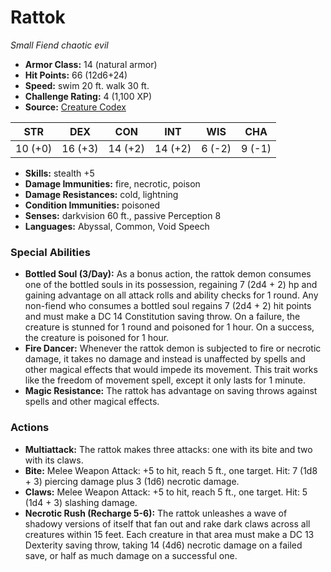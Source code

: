 # Rattok

*Small* *Fiend* *chaotic evil*

- **Armor Class:** 14 (natural armor)
- **Hit Points:** 66 (12d6+24)
- **Speed:** swim 20 ft. walk 30 ft.
- **Challenge Rating:** 4 (1,100 XP)
- **Source:** [Creature Codex](https://koboldpress.com/kpstore/product/creature-codex-for-5th-edition-dnd/)

| STR | DEX | CON | INT | WIS | CHA |
| --- | --- | --- | --- | --- | --- |
| 10 (+0) | 16 (+3) | 14 (+2) | 14 (+2) | 6 (-2) | 9 (-1) |

- **Skills:** stealth +5
- **Damage Immunities:** fire, necrotic, poison
- **Damage Resistances:** cold, lightning
- **Condition Immunities:** poisoned
- **Senses:** darkvision 60 ft., passive Perception 8
- **Languages:** Abyssal, Common, Void Speech
### Special Abilities
- **Bottled Soul (3/Day):** As a bonus action, the rattok demon consumes one of the bottled souls in its possession, regaining 7 (2d4 + 2) hp and gaining advantage on all attack rolls and ability checks for 1 round. Any non-fiend who consumes a bottled soul regains 7 (2d4 + 2) hit points and must make a DC 14 Constitution saving throw. On a failure, the creature is stunned for 1 round and poisoned for 1 hour. On a success, the creature is poisoned for 1 hour.
- **Fire Dancer:** Whenever the rattok demon is subjected to fire or necrotic damage, it takes no damage and instead is unaffected by spells and other magical effects that would impede its movement. This trait works like the freedom of movement spell, except it only lasts for 1 minute.
- **Magic Resistance:** The rattok has advantage on saving throws against spells and other magical effects.
### Actions
- **Multiattack:** The rattok makes three attacks: one with its bite and two with its claws.
- **Bite:** Melee Weapon Attack: +5 to hit, reach 5 ft., one target. Hit: 7 (1d8 + 3) piercing damage plus 3 (1d6) necrotic damage.
- **Claws:** Melee Weapon Attack: +5 to hit, reach 5 ft., one target. Hit: 5 (1d4 + 3) slashing damage.
- **Necrotic Rush (Recharge 5-6):** The rattok unleashes a wave of shadowy versions of itself that fan out and rake dark claws across all creatures within 15 feet. Each creature in that area must make a DC 13 Dexterity saving throw, taking 14 (4d6) necrotic damage on a failed save, or half as much damage on a successful one.
